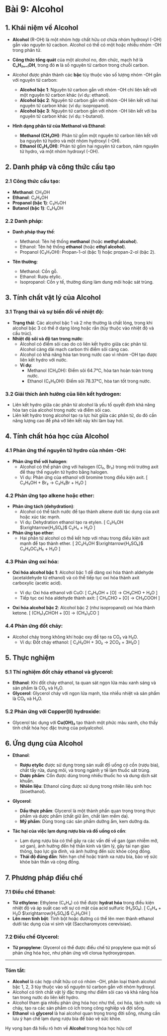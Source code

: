 # Bài 9: Alcohol

## 1. Khái niệm về Alcohol

- **Alcohol** (R-OH) là một nhóm hợp chất hữu cơ chứa nhóm hydroxyl (-OH) gắn vào nguyên tử cacbon. Alcohol có thể có một hoặc nhiều nhóm -OH trong phân tử.
- **Công thức tổng quát** của một alcohol no, đơn chức, mạch hở là **CₙH₂ₙ₊₁OH**, trong đó **n** là số nguyên tử carbon trong chuỗi carbon.
- Alcohol được phân thành các **bậc** tùy thuộc vào số lượng nhóm -OH gắn với nguyên tử carbon:
  - **Alcohol bậc 1**: Nguyên tử carbon gắn với nhóm -OH chỉ liên kết với một nguyên tử carbon khác (ví dụ: ethanol).
  - **Alcohol bậc 2**: Nguyên tử carbon gắn với nhóm -OH liên kết với hai nguyên tử carbon khác (ví dụ: isopropanol).
  - **Alcohol bậc 3**: Nguyên tử carbon gắn với nhóm -OH liên kết với ba nguyên tử carbon khác (ví dụ: t-butanol).

- **Hình dạng phân tử của Methanol và Ethanol**:
  - **Methanol (CH₃OH)**: Phân tử gồm một nguyên tử carbon liên kết với ba nguyên tử hydro và một nhóm hydroxyl (-OH).
  - **Ethanol (C₂H₅OH)**: Phân tử gồm hai nguyên tử carbon, năm nguyên tử hydro, và một nhóm hydroxyl (-OH).

## 2. Danh pháp và công thức cấu tạo

### 2.1 Công thức cấu tạo:
- **Methanol**: CH₃OH
- **Ethanol**: C₂H₅OH
- **Propanol (bậc 1)**: C₃H₇OH
- **Butanol (bậc 1)**: C₄H₉OH

### 2.2 Danh pháp:
- **Danh pháp thay thế**:
  - Methanol: Tên hệ thống **methanol** (hoặc **methyl alcohol**).
  - Ethanol: Tên hệ thống **ethanol** (hoặc **ethyl alcohol**).
  - Propanol (C₃H₇OH): Propan-1-ol (bậc 1) hoặc propan-2-ol (bậc 2).

- **Tên thường**:
  - Methanol: Cồn gỗ.
  - Ethanol: Rượu etylic.
  - Isopropanol: Cồn y tế, thường dùng làm dung môi hoặc sát trùng.

## 3. Tính chất vật lý của Alcohol

### 3.1 Trạng thái và sự biến đổi về nhiệt độ:
- **Trạng thái**: Các alcohol bậc 1 và 2 nhẹ thường là chất lỏng, trong khi alcohol bậc 3 có thể ở dạng lỏng hoặc rắn (tùy thuộc vào nhiệt độ và cấu trúc).
- **Nhiệt độ sôi và độ tan trong nước**:
  - Alcohol có điểm sôi cao do có liên kết hydro giữa các phân tử. Alcohol càng dài mạch carbon thì điểm sôi càng cao.
  - Alcohol có khả năng hòa tan trong nước cao vì nhóm -OH tạo được liên kết hydro với nước.
  - **Ví dụ**:
    - Methanol (CH₃OH): Điểm sôi 64.7°C, hòa tan hoàn toàn trong nước.
    - Ethanol (C₂H₅OH): Điểm sôi 78.37°C, hòa tan tốt trong nước.

### 3.2 Giải thích ảnh hưởng của liên kết hydrogen:
- Liên kết hydro giữa các phân tử alcohol là yếu tố quyết định khả năng hòa tan của alcohol trong nước và điểm sôi cao.
- Liên kết hydro trong alcohol tạo ra lực hút giữa các phân tử, do đó cần năng lượng cao để phá vỡ liên kết này khi làm bay hơi.

## 4. Tính chất hóa học của Alcohol

### 4.1 Phản ứng thế nguyên tử hydro của nhóm -OH:
- **Phản ứng thế với halogen**:
  - Alcohol có thể phản ứng với halogen (Cl₂, Br₂) trong môi trường axit để thay thế nguyên tử hydro bằng halogen.
  - Ví dụ: Phản ứng của ethanol với bromine trong điều kiện axit.
  \[
  C₂H₅OH + Br₂ $\rightarrow$ C₂H₅Br + H₂O
  \]

### 4.2 Phản ứng tạo alkene hoặc ether:
- **Phản ứng tách (dehydration)**:
  - Alcohol có thể tách nước để tạo thành alkene dưới tác dụng của axit hoặc xúc tác mạnh.
  - Ví dụ: Dehydration ethanol tạo ra etylen.
  \[
  C₂H₅OH $\xrightarrow{H₂SO₄}$ C₂H₄ + H₂O
  \]
- **Phản ứng tạo ether**:
  - Hai phân tử alcohol có thể kết hợp với nhau trong điều kiện axit mạnh để tạo thành ether.
  \[
  2C₂H₅OH $\xrightarrow{H₂SO₄}$ C₂H₅OC₂H₅ + H₂O
  \]

### 4.3 Phản ứng oxi hóa:
- **Oxi hóa alcohol bậc 1**: Alcohol bậc 1 dễ dàng oxi hóa thành aldehyde (acetaldehyde từ ethanol) và có thể tiếp tục oxi hóa thành axit carboxylic (acetic acid).
  - Ví dụ: Oxi hóa ethanol với CuO:
  \[
  C₂H₅OH + [O] $\rightarrow$ CH₃CHO + H₂O
  \]
  - Tiếp tục oxi hóa aldehyde thành axit:
  \[
  CH₃CHO + [O] $\rightarrow$ CH₃COOH
  \]

- **Oxi hóa alcohol bậc 2**: Alcohol bậc 2 (như isopropanol) oxi hóa thành ketone.
  \[
  (CH₃)₂CHOH + [O] $\rightarrow$ (CH₃)₂CO
  \]

### 4.4 Phản ứng đốt cháy:
- Alcohol cháy trong không khí hoặc oxy để tạo ra CO₂ và H₂O.
  - Ví dụ: Đốt cháy ethanol:
  \[
  C₂H₅OH + 3O₂ $\rightarrow$ 2CO₂ + 3H₂O
  \]

## 5. Thực nghiệm

### 5.1 Thí nghiệm đốt cháy ethanol và glycerol:
- **Ethanol**: Khi đốt cháy ethanol, ta quan sát ngọn lửa màu xanh sáng và sản phẩm là CO₂ và H₂O.
- **Glycerol**: Glycerol cháy với ngọn lửa mạnh, tỏa nhiều nhiệt và sản phẩm là CO₂ và H₂O.

### 5.2 Phản ứng với Copper(II) hydroxide:
- Glycerol tác dụng với **Cu(OH)₂** tạo thành một phức màu xanh, cho thấy tính chất hóa học đặc trưng của polyalcohol.

## 6. Ứng dụng của Alcohol

- **Ethanol**:
  - **Rượu etylic** được sử dụng trong sản xuất đồ uống có cồn (rượu bia), chất tẩy rửa, dung môi, và trong ngành y tế làm thuốc sát trùng.
  - **Dược phẩm**: Cồn được dùng trong nhiều thuốc ho và dung dịch sát khuẩn.
  - **Nhiên liệu**: Ethanol cũng được sử dụng trong nhiên liệu sinh học (bioethanol).

- **Glycerol**:
  - **Dầu thực phẩm**: Glycerol là một thành phần quan trọng trong thực phẩm và dược phẩm (chất giữ ẩm, chất làm mềm da).
  - **Mỹ phẩm**: Dùng trong các sản phẩm dưỡng ẩm, kem dưỡng da.

- **Tác hại của việc lạm dụng rượu bia và đồ uống có cồn**:
  - Lạm dụng rượu bia có thể gây ra các vấn đề về gan (gan nhiễm mỡ, xơ gan), ảnh hưởng đến hệ thần kinh và tâm lý, gây tai nạn giao thông, bạo lực gia đình, và ảnh hưởng đến sức khỏe cộng đồng.
  - **Thái độ đúng đắn**: Nên hạn chế hoặc tránh xa rượu bia, bảo vệ sức khỏe bản thân và cộng đồng.

## 7. Phương pháp điều chế

### 7.1 Điều chế Ethanol:
- **Từ ethylene**: Ethylene (C₂H₄) có thể được **hydrat hóa** trong điều kiện nhiệt độ và áp suất cao với sự có mặt của acid sulfuric (H₂SO₄).
  \[
  C₂H₄ + H₂O $\xrightarrow{H₂SO₄}$ C₂H₅OH
  \]
- **Lên men tinh bột**: Tinh bột hoặc đường có thể lên men thành ethanol dưới tác dụng của vi sinh vật (Saccharomyces cerevisiae).

### 7.2 Điều chế Glycerol:
- **Từ propylene**: Glycerol có thể được điều chế từ propylene qua một số phản ứng hóa học, như phản ứng với clorua hydroxypropan.
  
---

### Tóm tắt:

- **Alcohol** là các hợp chất hữu cơ có nhóm -OH, phân loại thành alcohol bậc 1, 2, 3 tùy thuộc vào số nguyên tử carbon gắn với nhóm hydroxyl.
- Alcohol có tính chất vật lý đặc trưng như điểm sôi cao và khả năng hòa tan trong nước do liên kết hydro.
- Alcohol tham gia nhiều phản ứng hóa học như thế, oxi hóa, tách nước và cháy, tạo ra các sản phẩm có ích trong công nghiệp và đời sống.
- **Ethanol** và **glycerol** là hai alcohol quan trọng trong đời sống, nhưng cần lưu ý hạn chế lạm dụng rượu bia để bảo vệ sức khỏe.

Hy vọng bạn đã hiểu rõ hơn về **Alcohol** trong hóa học hữu cơ!
